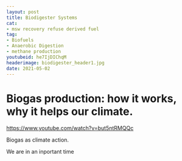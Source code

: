 ```yaml
--- 
layout: post 
title: Biodigester Systems
cat: 
- msw recovery refuse derived fuel
tag: 
- Biofuels
- Anaerobic Digestion
- methane production
youtubeid: he7IjDIChqM
headerimage: biodigester_header1.jpg
date: 2021-05-02
--- 
```


# Biogas production: how it works, why it helps our climate.

https://www.youtube.com/watch?v=but5ntRMQQc



Biogas as climate action.

We are in an inportant time

